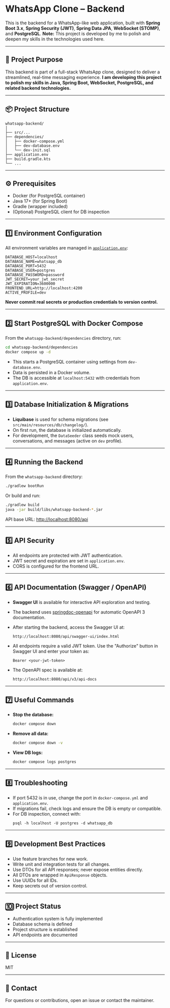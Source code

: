 # WhatsApp Clone – Backend

This is the backend for a WhatsApp-like web application, built with **Spring Boot 3.x**, **Spring Security (JWT)**, **Spring Data JPA**, **WebSocket (STOMP)**, and **PostgreSQL**.
**Note:** This project is developed by me to polish and deepen my skills in the technologies used here.

---

## 🚀 Project Purpose

This backend is part of a full-stack WhatsApp clone, designed to deliver a streamlined, real-time messaging experience.
**I am developing this project to polish my skills in Java, Spring Boot, WebSocket, PostgreSQL, and related backend technologies.**

---

## 📦 Project Structure

```
whatsapp-backend/
│
├── src/...
├── dependencies/
│   ├── docker-compose.yml
│   ├── dev-database.env
│   └── dev-init.sql
├── application.env
├── build.gradle.kts
└── ...
```

---

## ⚙️ Prerequisites

-   Docker (for PostgreSQL container)
-   Java 17+ (for Spring Boot)
-   Gradle (wrapper included)
-   (Optional) PostgreSQL client for DB inspection

---

## 1️⃣ Environment Configuration

All environment variables are managed in [`application.env`](application.env):

```env
DATABASE_HOST=localhost
DATABASE_NAME=whatsapp_db
DATABASE_PORT=5432
DATABASE_USER=postgres
DATABASE_PASSWORD=password
JWT_SECRET=your_jwt_secret
JWT_EXPIRATION=3600000
FRONTEND_URL=http://localhost:4200
ACTIVE_PROFILE=dev
```

**Never commit real secrets or production credentials to version control.**

---

## 2️⃣ Start PostgreSQL with Docker Compose

From the `whatsapp-backend/dependencies` directory, run:

```bash
cd whatsapp-backend/dependencies
docker compose up -d
```

-   This starts a PostgreSQL container using settings from `dev-database.env`.
-   Data is persisted in a Docker volume.
-   The DB is accessible at `localhost:5432` with credentials from `application.env`.

---

## 3️⃣ Database Initialization & Migrations

-   **Liquibase** is used for schema migrations (see `src/main/resources/db/changelog/`).
-   On first run, the database is initialized automatically.
-   For development, the `DataSeeder` class seeds mock users, conversations, and messages (active on `dev` profile).

---

## 4️⃣ Running the Backend

From the `whatsapp-backend` directory:

```bash
./gradlew bootRun
```

Or build and run:

```bash
./gradlew build
java -jar build/libs/whatsapp-backend-*.jar
```

API base URL: [http://localhost:8080/api](http://localhost:8080/api)

---

## 5️⃣ API Security

-   All endpoints are protected with JWT authentication.
-   JWT secret and expiration are set in `application.env`.
-   CORS is configured for the frontend URL.

---

## 6️⃣ API Documentation (Swagger / OpenAPI)

-   **Swagger UI** is available for interactive API exploration and testing.
-   The backend uses [springdoc-openapi](https://springdoc.org/) for automatic OpenAPI 3 documentation.
-   After starting the backend, access the Swagger UI at:

    ```
    http://localhost:8080/api/swagger-ui/index.html
    ```

-   All endpoints require a valid JWT token. Use the "Authorize" button in Swagger UI and enter your token as:
    ```
    Bearer <your-jwt-token>
    ```
-   The OpenAPI spec is available at:
    ```
    http://localhost:8080/api/v3/api-docs
    ```

---

## 7️⃣ Useful Commands

-   **Stop the database:**
    ```bash
    docker compose down
    ```
-   **Remove all data:**
    ```bash
    docker compose down -v
    ```
-   **View DB logs:**
    ```bash
    docker compose logs postgres
    ```

---

## 8️⃣ Troubleshooting

-   If port 5432 is in use, change the port in `docker-compose.yml` and `application.env`.
-   If migrations fail, check logs and ensure the DB is empty or compatible.
-   For DB inspection, connect with:
    ```
    psql -h localhost -U postgres -d whatsapp_db
    ```

---

## 9️⃣ Development Best Practices

-   Use feature branches for new work.
-   Write unit and integration tests for all changes.
-   Use DTOs for all API responses; never expose entities directly.
-   All DTOs are wrapped in `ApiResponse` objects.
-   Use UUIDs for all IDs.
-   Keep secrets out of version control.

---

## 🔟 Project Status

-   Authentication system is fully implemented
-   Database schema is defined
-   Project structure is established
-   API endpoints are documented

---

## 📄 License

MIT

---

## 📣 Contact

For questions or contributions, open an issue or contact the maintainer.
